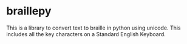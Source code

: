 # braillepy
This is a library to convert text to braille in python using unicode. This includes all the key characters on a Standard English Keyboard.
